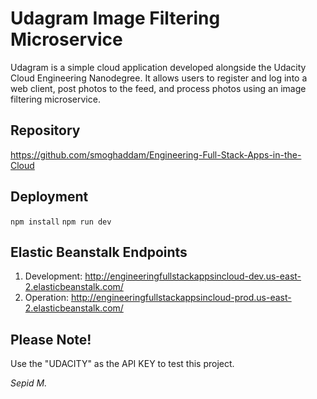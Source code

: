 # Udagram Image Filtering Microservice

Udagram is a simple cloud application developed alongside the Udacity Cloud Engineering Nanodegree. It allows users to register and log into a web client, post photos to the feed, and process photos using an image filtering microservice.

## Repository

https://github.com/smoghaddam/Engineering-Full-Stack-Apps-in-the-Cloud

## Deployment
`npm install`
`npm run dev`

## Elastic Beanstalk Endpoints
1. Development: http://engineeringfullstackappsincloud-dev.us-east-2.elasticbeanstalk.com/
2. Operation: http://engineeringfullstackappsincloud-prod.us-east-2.elasticbeanstalk.com/

## Please Note!
Use the "UDACITY" as the API KEY to test this project.

_Sepid M._